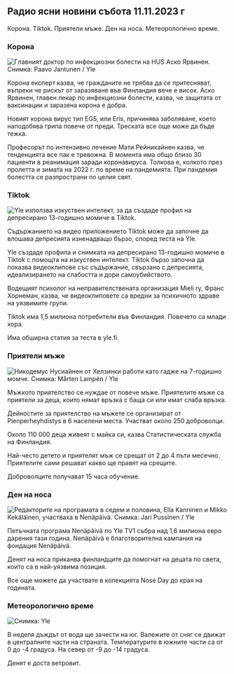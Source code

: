 ## Радио ясни новини събота 11.11.2023 г

Корона. Tiktok. Приятели мъже. Ден на носа. Метеорологично време.

### Корона

![Главният доктор по инфекциозни болести на HUS Аско Ярвинен. Снимка: Paavo Jantunen / Yle](https://images.cdn.yle.fi/image/upload/c_crop,h_3027,w_5382,x_0,y_311/ar_1.7777777777777777,c_fill,g_faces,h_675,w_1200/dpr_1.0/q_auto:eco/f_auto/fl_lossy/v1699692578/39-1199235654f3bb0eba14)

Корона експерт казва, че гражданите не трябва да се притесняват, въпреки че рискът от заразяване във Финландия вече е висок. Аско Ярвинен, главен лекар по инфекциозни болести, казва, че защитата от ваксинации и заразена корона е добра.

Новият корона вирус тип EG5, или Eris, причинява заболяване, което наподобява грипа повече от преди. Треската все още може да бъде тежка.

Професорът по интензивно лечение Мати Рейникайнен казва, че тенденцията все пак е тревожна. В момента има общо близо 30 пациенти в реанимация заради коронавируса. Толкова е, колкото през пролетта и зимата на 2022 г. по време на пандемията. При пандемия болестта се разпространи по целия свят.

### Tiktok

![Yle използва изкуствен интелект, за да създаде профил на депресирано 13-годишно момиче в Tiktok. ](https://images.cdn.yle.fi/image/upload/c_crop,h_2955,w_5255,x_371,y_789/ar_1.7777777777777777,c_fill,g_faces,h_675,w_1200/dpr_1.0/q_auto:eco/f_auto/fl_lossy/v1697625813/39-1187987652fb3e8a7ce7)

Съдържанието на видео приложението Tiktok може да започне да влошава депресията изненадващо бързо, според теста на Yle.

Yle създаде профила и снимката на депресирано 13-годишно момиче в Tiktok с помощта на изкуствен интелект. Tiktok бързо започна да показва видеоклипове със съдържание, свързано с депресията, идеализирането на слабостта и дори самоубийството.

Водещият психолог на неправителствената организация Mieli ry, Франс Хорнеман, казва, че видеоклиповете са вредни за психичното здраве на уязвимите групи.

Tiktok има 1,5 милиона потребители във Финландия. Повечето са млади хора.

Има обширна статия за теста в yle.fi.

### Приятели мъже

![Никодемус Нусиайнен от Хелзинки работи като гадже на 7-годишно момче. Снимка: Mårten Lampén / Yle](https://images.cdn.yle.fi/image/upload/c_crop,h_2250,w_4000,x_0,y_150/ar_1.7777777777777777,c_fill,g_faces,h_675,w_1200/dpr_1.0/q_auto:eco/f_auto/fl_lossy/v1699361417/39-1197061654a30293868a)

Мъжкото приятелство се нуждае от повече мъже. Приятелите мъже са приятели за деца, които нямат връзка с баща си или имат слаба връзка.

Дейностите за приятелство на мъжете се организират от Pienperheyhdistys в 6 населени места. Участват около 250 доброволци.

Около 110 000 деца живеят с майка си, казва Статистическата служба на Финландия.

Най-често детето и приятелят мъж се срещат от 2 до 4 пъти месечно. Приятелите сами решават какво ще правят на срещите.

Доброволците получават 15 часа обучение.

### Ден на носа

![Редакторите на програмата в седем и половина, Ella Kanninen и Mikko Kekäläinen, участваха в Nenäpäivä. Снимка: Jari Pussinen / Yle](https://images.cdn.yle.fi/image/upload/c_crop,h_3125,w_5557,x_0,y_126/ar_1.7777777777777777,c_fill,g_faces,h_675,w_1200/dpr_1.0/q_auto:eco/f_auto/fl_lossy/v1699531130/39-1198130654cc7a81d6f6)

Петъчната програма Nenäpäivä по Yle TV1 събра над 1,6 милиона евро дарения тази година. Nenäpäivä е благотворителна кампания на фондация Nenäpäivä.

Денят на носа приканва финландците да помогнат на децата по света, които са в най-уязвима позиция.

Все още можете да участвате в колекцията Nose Day до края на годината.

### Метеорологично време

![ Снимка: Yle](https://images.cdn.yle.fi/image/upload/c_crop,h_1080,w_1919,x_0,y_0/ar_1.7777777777777777,c_fill,g_faces,h_675,w_1200/dpr_1.0/q_auto:eco/f_auto/fl_lossy/v1699717391/39-1199335654fa0f0a84d5)

В неделя дъждът от вода ще зачести на юг. Валежите от сняг се движат в централните части на страната. Температурите в южните части са от 0 до -4 градуса. На север от -9 до -14 градуса.

Денят е доста ветровит.